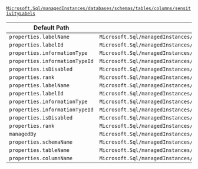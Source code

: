 [`Microsoft.Sql/managedInstances/databases/schemas/tables/columns/sensitivityLabels`](https://docs.microsoft.com/en-us/azure/templates/microsoft.sql/managedinstances/databases/schemas/tables/columns/sensitivitylabels)

| Default Path | Alias |
|---|---|
| `properties.labelName` | `Microsoft.Sql/managedInstances/databases/schemas/tables/columns/sensitivityLabels/current.labelName` |
| `properties.labelId` | `Microsoft.Sql/managedInstances/databases/schemas/tables/columns/sensitivityLabels/current.labelId` |
| `properties.informationType` | `Microsoft.Sql/managedInstances/databases/schemas/tables/columns/sensitivityLabels/current.informationType` |
| `properties.informationTypeId` | `Microsoft.Sql/managedInstances/databases/schemas/tables/columns/sensitivityLabels/current.informationTypeId` |
| `properties.isDisabled` | `Microsoft.Sql/managedInstances/databases/schemas/tables/columns/sensitivityLabels/current.isDisabled` |
| `properties.rank` | `Microsoft.Sql/managedInstances/databases/schemas/tables/columns/sensitivityLabels/current.rank` |
| `properties.labelName` | `Microsoft.Sql/managedInstances/databases/schemas/tables/columns/sensitivityLabels/labelName` |
| `properties.labelId` | `Microsoft.Sql/managedInstances/databases/schemas/tables/columns/sensitivityLabels/labelId` |
| `properties.informationType` | `Microsoft.Sql/managedInstances/databases/schemas/tables/columns/sensitivityLabels/informationType` |
| `properties.informationTypeId` | `Microsoft.Sql/managedInstances/databases/schemas/tables/columns/sensitivityLabels/informationTypeId` |
| `properties.isDisabled` | `Microsoft.Sql/managedInstances/databases/schemas/tables/columns/sensitivityLabels/isDisabled` |
| `properties.rank` | `Microsoft.Sql/managedInstances/databases/schemas/tables/columns/sensitivityLabels/rank` |
| `managedBy` | `Microsoft.Sql/managedInstances/databases/schemas/tables/columns/sensitivityLabels/managedBy` |
| `properties.schemaName` | `Microsoft.Sql/managedInstances/databases/schemas/tables/columns/sensitivityLabels/schemaName` |
| `properties.tableName` | `Microsoft.Sql/managedInstances/databases/schemas/tables/columns/sensitivityLabels/tableName` |
| `properties.columnName` | `Microsoft.Sql/managedInstances/databases/schemas/tables/columns/sensitivityLabels/columnName` |

